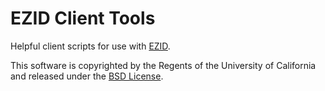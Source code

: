 # EZID Client Tools

Helpful client scripts for use with [EZID](https://ezid.cdlib.org/).

This software is copyrighted by the Regents of the University of
California and released under the
[BSD License](http://creativecommons.org/licenses/BSD/).
